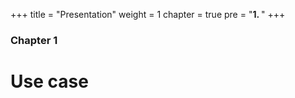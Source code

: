 +++
title = "Presentation"
weight = 1
chapter = true
pre = "<b>1. </b>"
+++

### Chapter 1

# Use case


